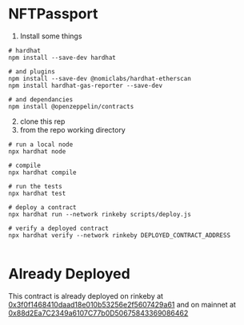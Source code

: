 # NFTPassport

1. Install some things

```
# hardhat
npm install --save-dev hardhat

# and plugins
npm install --save-dev @nomiclabs/hardhat-etherscan
npm install hardhat-gas-reporter --save-dev

# and dependancies
npm install @openzeppelin/contracts

```

2. clone this rep
3. from the repo working directory

```
# run a local node
npx hardhat node

# compile
npx hardhat compile

# run the tests
npx hardhat test

# deploy a contract
npx hardhat run --network rinkeby scripts/deploy.js

# verify a deployed contract
npx hardhat verify --network rinkeby DEPLOYED_CONTRACT_ADDRESS 


```


# Already Deployed

This contract is already deployed on rinkeby at [0x3f0f1468410daad18e010b53256e2f5607429a61](https://rinkeby.etherscan.io/address/0x3f0f1468410daad18e010b53256e2f5607429a61#code) and on mainnet at [0x88d2Ea7C2349a6107C77b0D50675843369086462](https://etherscan.io/address/0x88d2Ea7C2349a6107C77b0D50675843369086462)
